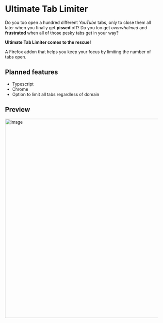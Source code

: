 # Ultimate Tab Limiter
Do you too open a hundred different _YouTube_ tabs, only to close them all later when you finally get __pissed__ off? Do you too get _overwhelmed_ and __frustrated__ when all of those pesky tabs get in your way? 

__Ultimate Tab Limiter comes to the rescue!__

A Firefox addon that helps you keep your focus by limiting the number of tabs open.

## Planned features
 - Typescript
 - Chrome
 - Option to limit all tabs regardless of domain

## Preview

<img width="957" height="654" alt="image" src="https://github.com/user-attachments/assets/8b802e29-3ada-41db-8422-616fb84114c9" />
